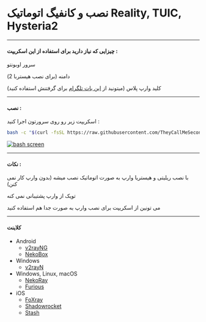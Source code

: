 # نصب و کانفیگ اتوماتیک Reality, TUIC, Hysteria2

------------

#### چیزایی که نیاز دارید برای استفاده از این اسکریپت :

سرور اوبونتو

دامنه (برای نصب هیستربا 2)

کلید وارپ پلاس (میتونید از [این بات تلگرام](https://t.me/generatewarpplusbot " این بات تلگرام") برای گرفتنش استفاده کنید)

------------

#### نصب :

اسکریپت زیر رو روی سرورتون اجرا کنید :
```bash
bash -c "$(curl -fsSL https://raw.githubusercontent.com/TheyCallMeSecond/config-examples/main/3-in-1.sh)"
```
[![bash screen](https://github.com/TheyCallMeSecond/config-examples/blob/main/img/23.png?raw=true "bash screen")](https://github.com/TheyCallMeSecond/config-examples/blob/main/img/23.png?raw=true "bash screen")

------------

#### نکات :

با نصب ریلیتی و هیستریا وارپ به صورت اتوماتیک نصب میشه (بدون وارپ کار نمی کنن)

تویک از وارپ پشتیبانی نمی کنه

می تونین از اسکریپت برای نصب وارپ به صورت جدا هم استفاده کنید



------------


#### کلاینت
- Android
  - [v2rayNG](https://github.com/2dust/v2rayNg/releases)
  - [NekoBox](https://github.com/MatsuriDayo/NekoBoxForAndroid/releases)
- Windows
  - [v2rayN](https://github.com/2dust/v2rayN/releases)
- Windows, Linux, macOS
  - [NekoRay](https://github.com/MatsuriDayo/nekoray/releases)
  - [Furious](https://github.com/LorenEteval/Furious/releases)
- iOS
  - [FoXray](https://apps.apple.com/app/foxray/id6448898396)
  - [Shadowrocket](https://apps.apple.com/app/shadowrocket/id932747118)
  - [Stash](https://apps.apple.com/app/stash/id1596063349)
